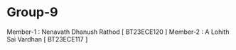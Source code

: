 # Group-9
Member-1 : Nenavath Dhanush Rathod [ BT23ECE120 ]
Member-2 : A Lohith Sai Vardhan [ BT23ECE117 ] 
